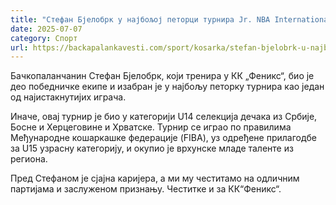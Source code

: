 ```yaml
---
title: "Стефан Бјелобрк у најбољој петорци турнира Jr. NBA International Tournament"
date: 2025-07-07
category: Спорт
url: https://backapalankavesti.com/sport/kosarka/stefan-bjelobrk-u-najboljoj-petorci-turnira-jr-nba-international-tournamen/
---
```


Бачкопаланчанин Стефан Бјелобрк, који тренира у КК „Феникс“, био је део победничке екипе и изабран је у најбољу петорку турнира као један од најистакнутијих играча.

Иначе, овај турнир је био у категорији U14 селекција дечака из Србије, Босне и Херцеговине и Хрватске. Турнир се играо по правилима Међународне кошаркашке федерације (FIBA), уз одређене прилагодбе за U15 узрасну категорију, и окупио је врхунске младе таленте из региона.

Пред Стефаном је сјајна каријера, а ми му честитамо на одличним партијама и заслуженом признању. Честитке и за КК“Феникс“.
